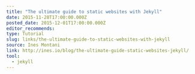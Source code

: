 ```yaml
---
title: "The ultimate guide to static websites with Jekyll"
date: 2015-11-28T17:00:00.000Z
posted_date: 2015-12-01T17:00:00.000Z
editor_recommends:
type: Tutorial
slug: links/the-ultimate-guide-to-static-websites-with-jekyll
source: Ines Montani
link: http://ines.io/blog/the-ultimate-guide-static-websites-jekyll/
tool:
  - jekyll
---
```





